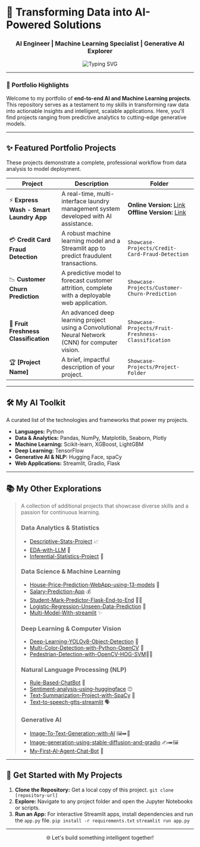 # 🚀 Transforming Data into AI-Powered Solutions

<h3 align="center">AI Engineer | Machine Learning Specialist | Generative AI Explorer</h3>

<p align="center">
  <img src="https://readme-typing-svg.demolab.com?font=Fira+Code&size=20&duration=3000&pause=500&color=78C6A5&center=true&width=500&lines=From+Data+to+Decision+in+Code;Building+Intelligent+Systems+with+ML;Crafting+Solutions+with+Generative+AI;Bridging+Analysis+and+Engineering" alt="Typing SVG" />
</p>

---

### 💼 Portfolio Highlights

Welcome to my portfolio of **end-to-end AI and Machine Learning projects**. This repository serves as a testament to my skills in transforming raw data into actionable insights and intelligent, scalable applications. Here, you'll find projects ranging from predictive analytics to cutting-edge generative models.

---

## ✨ Featured Portfolio Projects

These projects demonstrate a complete, professional workflow from data analysis to model deployment.

| Project | Description | Folder |
|---------|-------------|--------|
| ⚡ **Express Wash - Smart Laundry App** | A real-time, multi-interface laundry management system developed with AI assistance. | **Online Version:** [Link](https://github.com/AkshayBhujbal1995/ExpressWash-Desktop-Version-Online-System)<br>**Offline Version:** [Link](https://github.com/AkshayBhujbal1995/ExpressWash-Desktop-Version-Offline-System) |
| 💳 **Credit Card Fraud Detection** | A robust machine learning model and a Streamlit app to predict fraudulent transactions. | `Showcase-Projects/Credit-Card-Fraud-Detection` |
| 📉 **Customer Churn Prediction** | A predictive model to forecast customer attrition, complete with a deployable web application. | `Showcase-Projects/Customer-Churn-Prediction` |
| 🍎 **Fruit Freshness Classification** | An advanced deep learning project using a Convolutional Neural Network (CNN) for computer vision. | `Showcase-Projects/Fruit-Freshness-Classification` |
| 🏆 **[Project Name]** | A brief, impactful description of your project. | `Showcase-Projects/Project-Folder` |

---

## 🛠 My AI Toolkit

A curated list of the technologies and frameworks that power my projects.

- **Languages:** Python
- **Data & Analytics:** Pandas, NumPy, Matplotlib, Seaborn, Plotly
- **Machine Learning:** Scikit-learn, XGBoost, LightGBM
- **Deep Learning:** TensorFlow
- **Generative AI & NLP:** Hugging Face, spaCy
- **Web Applications:** Streamlit, Gradio, Flask

---

## 📚 My Other Explorations

> A collection of additional projects that showcase diverse skills and a passion for continuous learning.
>
>### Data Analytics & Statistics
> * [Descriptive-Stats-Project](Extra-Projects/Data-Analytics/Descriptive-Stats-Project) 📈
> * [EDA-with-LLM](Extra-Projects/Data-Analytics/EDA-with-LLM) 🤖
> * [Inferential-Statistics-Project](Extra-Projects/Data-Analytics/Inferential-Statistics-Project) 🔬
>
>### Data Science & Machine Learning
> * [House-Price-Prediction-WebApp-using-13-models](Extra-Projects/Data-Science-ML/House-Price-Prediction-WebApp-using-13-models) 🏡
> * [Salary-Prediction-App](Extra-Projects/Data-Science-ML/Salary-Prediction-App) 💰
> * [Student-Mark-Predictor-Flask-End-to-End](Extra-Projects/Data-Science-ML/Student-Mark-Predictor-Flask-End-to-End) 🧑‍🎓
> * [Logistic-Regression-Unseen-Data-Prediction](Extra-Projects/Data-Science-ML/Logistic-Regression-Unseen-Data-Prediction) 🎯
> * [Multi-Model-With-streamlit](Extra-Projects/Data-Science-ML/Multi-Model-With-streamlit) ✨
>
>### Deep Learning & Computer Vision
> * [Deep-Learning-YOLOv8-Object-Detection](Extra-Projects/Deep-Learning/Deep-Learning-YOLOv8-Object-Detection-Image-Video-Webcam) 👀
> * [Multi-Color-Detection-with-Python-OpenCV](Extra-Projects/Deep-Learning/Multi-Color-Detection-with-Python-OpenCV) 🎨
> * [Pedestrian-Detection-with-OpenCV-HOG-SVM](Extra-Projects/Deep-Learning/Pedestrian-Detection-with-OpenCV-HOG-SVM)🚶‍♂️
>
>### Natural Language Processing (NLP)
> * [Rule-Based-ChatBot](Extra-Projects/NLP/Rule-Based-ChatBot) 💬
> * [Sentiment-analysis-using-huggingface](Extra-Projects/NLP/sentiment-analysis-using-huggingface-and-gradio) 😊
> * [Text-Summarization-Project-with-SpaCy](Extra-Projects/NLP/Text-Summarization-Project-with-SpaCy) 📝
> * [Text-to-speech-gtts-streamlit](Extra-Projects/NLP/text-to-speech-gtts-streamlit) 🗣️
>
>### Generative AI
> * [Image-To-Text-Generation-with-AI](Extra-Projects/Generative-AI/Image-To-Text-Generation-with-AI) 🖼️➡️📝
> * [Image-generation-using-stable-diffusion-and-gradio](Extra-Projects/Generative-AI/image-generation-using-stable-diffusion-and-gradio) ✍️➡️🖼️
> * [My-First-AI-Agent-Chat-Bot](Extra-Projects/Generative-AI/n8n-automation-tool-projects/My-First-AI-Agent-Chat-Bot) 🤖

---

## 🚀 Get Started with My Projects

1.  **Clone the Repository:** Get a local copy of this project.
    `git clone [repository-url]`
2.  **Explore:** Navigate to any project folder and open the Jupyter Notebooks or scripts.
3.  **Run an App:** For interactive Streamlit apps, install dependencies and run the `app.py` file.
    `pip install -r requirements.txt`
    `streamlit run app.py`

---

<p align="center">
  🌐 Let's build something intelligent together!
</p>
